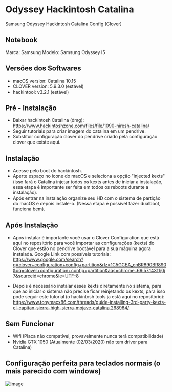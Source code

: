 # Odyssey Hackintosh Catalina
Samsung Odyssey Hackintosh Catalina Config (Clover)

## Notebook
Marca: Samsung
Modelo: Samsung Odyssey I5

## Versões dos Softwares

- macOS version: Catalina 10.15
- CLOVER version: 5.9.3.0 (estável)
- hackintool: v3.2.1 (estável)

## Pré - Instalação
- Baixar hackintosh Catalina (dmg): https://www.hackintoshzone.com/files/file/1090-niresh-catalina/
- Seguir tutoriais para criar imagem do catalina em um pendrive.
- Substituir configuração clover do pendrive criado pela configuração clover que existe aqui.

## Instalação
- Acesse pelo boot do hackintosh.
- Aperte espaço no icone do macOS e seleciona a opção "injected kexts" (isso fará o Catalina injetar todos os kexts antes de iniciar a instalação, essa etapa é importante ser feita em todos os reboots durante a instalação).
- Após entrar na instalação organize seu HD com o sistema de partição do macOS e depois instale-o. (Nessa etapa é possível fazer dualboot, funciona bem).

## Após Instalação
- Após instalar é importante você usar o Clover Configuration que está aqui no repositório para você importar as configurações (kexts) do Clover que estão no pendrive bootável para a sua máquina agora instalada. Google Link com possíveis tutoriais: https://www.google.com/search?q=clover+configuration+config+partition&rlz=1C5GCEA_enBR890BR890&oq=clover+configuration+config+partition&aqs=chrome..69i57.14311j0j7&sourceid=chrome&ie=UTF-8

- Depois é necessário instalar esses kexts diretamente no sistema, para que ao iniciar o sistema não precise ficar reinjetando os kexts, para isso pode seguir este tutorial (o hackintosh tools ja está aqui no repositório): https://www.tonymacx86.com/threads/guide-installing-3rd-party-kexts-el-capitan-sierra-high-sierra-mojave-catalina.268964/

## Sem Funcionar

- Wifi (Placa não compatível, provavelmente nunca terá compatibilidade)
- Nvidia GTX 1050 (Atualmente (02/03/2020) não tem driver para Catalina)

## Configuração perfeita para teclados normais (o mais parecido com windows)
![image](https://user-images.githubusercontent.com/10534281/124600749-6db6cd00-de3d-11eb-9ece-727ebdbb4f08.png)


